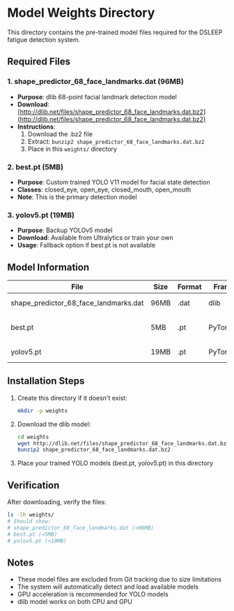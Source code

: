 # Model Weights Directory

This directory contains the pre-trained model files required for the DSLEEP fatigue detection system.

## Required Files

### 1. shape_predictor_68_face_landmarks.dat (96MB)
- **Purpose**: dlib 68-point facial landmark detection model
- **Download**: [http://dlib.net/files/shape_predictor_68_face_landmarks.dat.bz2](http://dlib.net/files/shape_predictor_68_face_landmarks.dat.bz2)
- **Instructions**:
  1. Download the .bz2 file
  2. Extract: `bunzip2 shape_predictor_68_face_landmarks.dat.bz2`
  3. Place in this `weights/` directory

### 2. best.pt (5MB)
- **Purpose**: Custom trained YOLO V11 model for facial state detection
- **Classes**: closed_eye, open_eye, closed_mouth, open_mouth
- **Note**: This is the primary detection model

### 3. yolov5.pt (19MB) 
- **Purpose**: Backup YOLOv5 model
- **Download**: Available from Ultralytics or train your own
- **Usage**: Fallback option if best.pt is not available

## Model Information

| File | Size | Format | Framework | Purpose |
|------|------|---------|-----------|---------|
| shape_predictor_68_face_landmarks.dat | 96MB | .dat | dlib | Facial landmarks |
| best.pt | 5MB | .pt | PyTorch/YOLO | Facial state detection |
| yolov5.pt | 19MB | .pt | PyTorch/YOLO | Backup detection |

## Installation Steps

1. Create this directory if it doesn't exist:
   ```bash
   mkdir -p weights
   ```

2. Download the dlib model:
   ```bash
   cd weights
   wget http://dlib.net/files/shape_predictor_68_face_landmarks.dat.bz2
   bunzip2 shape_predictor_68_face_landmarks.dat.bz2
   ```

3. Place your trained YOLO models (best.pt, yolov5.pt) in this directory

## Verification

After downloading, verify the files:
```bash
ls -lh weights/
# Should show:
# shape_predictor_68_face_landmarks.dat (≈96MB)
# best.pt (≈5MB)  
# yolov5.pt (≈19MB)
```

## Notes

- These model files are excluded from Git tracking due to size limitations
- The system will automatically detect and load available models
- GPU acceleration is recommended for YOLO models
- dlib model works on both CPU and GPU